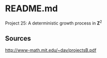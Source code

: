 # README.md

Project 25: A deterministic growth process in **Z**<sup>2</sup> 

## Sources

http://www-math.mit.edu/~dav/projectsB.pdf 

